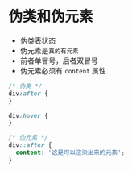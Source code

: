# 伪类和伪元素

- 伪类表状态
- 伪元素是`真的有元素`
- 前者单冒号，后者双冒号
- 伪元素必须有 `content` 属性

```css
/* 伪类 */
div:after {
}

div:hover {
}

/* 伪元素 */
div::after {
  content: '这是可以渲染出来的元素';
}
```
